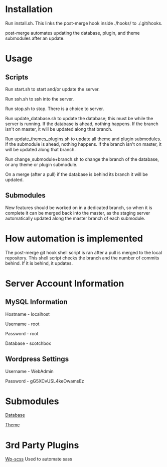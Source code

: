 # Installation
Run install.sh. This links the post-merge hook inside ./hooks/ to ./.git/hooks.

post-merge automates updating the database, plugin, and theme submodules after an update.

# Usage

## Scripts
Run start.sh to start and/or update the server.

Run ssh.sh to ssh into the server.

Run stop.sh to stop. There is a choice to server.

Run update_database.sh to update the database; this must be while the server is running. If the database is ahead, nothing happens. If the branch isn't on master, it will be updated along that branch.

Run update_themes_plugins.sh to update all theme and plugin submodules. If the submodule is ahead, nothing happens. If the branch isn't on master, it will be updated along that branch.

Run change_submodule+branch.sh to change the branch of the database, or any theme or plugin submodule.

On a merge (after a pull) if the database is behind its branch it will be updated.

## Submodules

New features should be worked on in a dedicated branch, so when it is complete it can be merged back into the master, as the staging server automatically updated along the master branch of each submodule.

# How automation is implemented
The post-merge git hook shell script is ran after a pull is merged to the local repository. This shell script checks the branch and the number of commits behind. If it is behind, it updates.

# Server Account Information

## MySQL Information
Hostname - localhost

Username - root

Password - root

Database - scotchbox

## Wordpress Settings
Username - WebAdmin

Password - gG5XCvUSL4keOwamsEz

# Submodules

[Database](https://github.com/Xett/database-cp3402-2019-team25)

[Theme](https://github.com/Xett/theme-cp3402-2019-team25)

# 3rd Party Plugins
[Wp-scss](https://github.com/ConnectThink/WP-SCSS)
Used to automate sass
